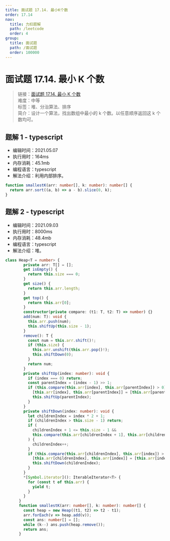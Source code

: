 ```yaml
---
title: 面试题 17.14. 最小K个数
order: 17.14
nav:
  title: 力扣题解
  path: /leetcode
  order: 4
group:
  title: 面试题
  path: /面试题
  order: 100000
---
```


# 面试题 17.14. 最小 K 个数

> 链接：[面试题 17.14. 最小 K 个数](https://leetcode-cn.com/problems/smallest-k-lcci/)  
> 难度：中等  
> 标签：堆、分治算法、排序  
> 简介：设计一个算法，找出数组中最小的 k 个数。以任意顺序返回这 k 个数均可。

## 题解 1 - typescript

- 编辑时间：2021.05.07
- 执行用时：164ms
- 内存消耗：45.1mb
- 编程语言：typescript
- 解法介绍：利用内部排序。

```typescript
function smallestK(arr: number[], k: number): number[] {
  return arr.sort((a, b) => a - b).slice(0, k);
}
```
## 题解 2 - typescript
- 编辑时间：2021.09.03
- 执行用时：8000ms
- 内存消耗：48.4mb
- 编程语言：typescript
- 解法介绍：堆。
```typescript
class Heap<T = number> {
        private arr: T[] = [];
        get isEmpty() {
          return this.size === 0;
        }
        get size() {
          return this.arr.length;
        }
        get top() {
          return this.arr[0];
        }
        constructor(private compare: (t1: T, t2: T) => number) {}
        add(num: T): void {
          this.arr.push(num);
          this.shiftUp(this.size - 1);
        }
        remove(): T {
          const num = this.arr.shift()!;
          if (this.size) {
            this.arr.unshift(this.arr.pop()!);
            this.shiftDown(0);
          }
          return num;
        }
        private shiftUp(index: number): void {
          if (index === 0) return;
          const parentIndex = (index - 1) >> 1;
          if (this.compare(this.arr[index], this.arr[parentIndex]) > 0) {
            [this.arr[index], this.arr[parentIndex]] = [this.arr[parentIndex], this.arr[index]];
            this.shiftUp(parentIndex);
          }
        }
        private shiftDown(index: number): void {
          let childrenIndex = index * 2 + 1;
          if (childrenIndex > this.size - 1) return;
          if (
            childrenIndex + 1 <= this.size - 1 &&
            this.compare(this.arr[childrenIndex + 1], this.arr[childrenIndex]) > 0
          ) {
            childrenIndex++;
          }
          if (this.compare(this.arr[childrenIndex], this.arr[index]) > 0) {
            [this.arr[childrenIndex], this.arr[index]] = [this.arr[index], this.arr[childrenIndex]];
            this.shiftDown(childrenIndex);
          }
        }
        *[Symbol.iterator](): IterableIterator<T> {
          for (const t of this.arr) {
            yield t;
          }
        }
      }
      function smallestK(arr: number[], k: number): number[] {
        const heap = new Heap((t1, t2) => t2 - t1);
        arr.forEach(v => heap.add(v));
        const ans: number[] = [];
        while (k--) ans.push(heap.remove());
        return ans;
      }
      
```
